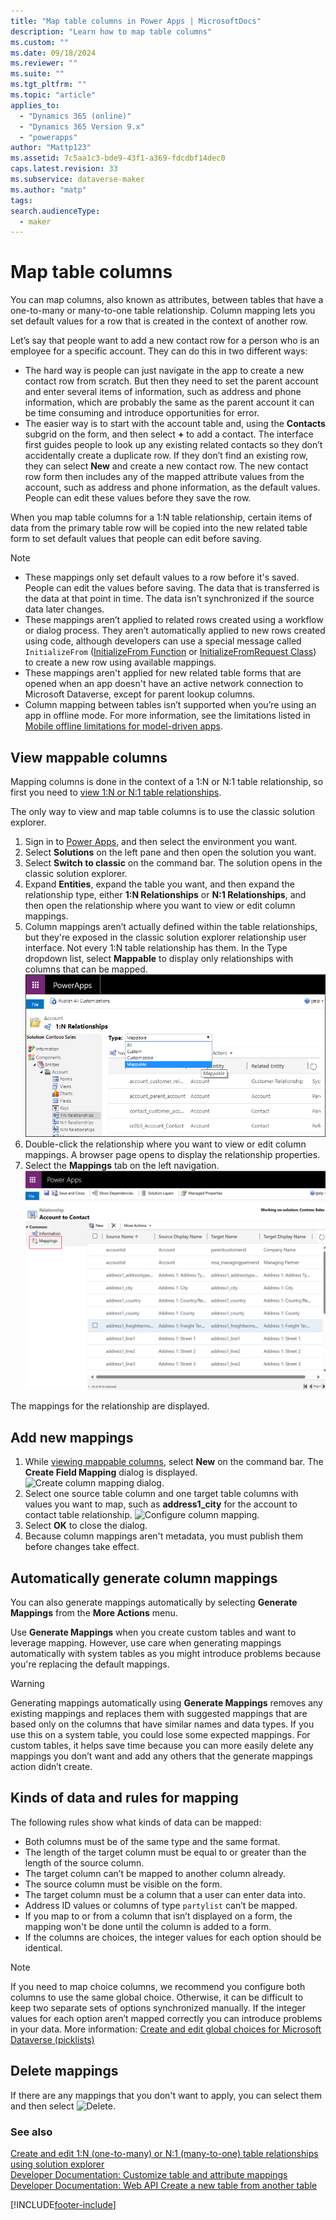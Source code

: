 ```yaml
---
title: "Map table columns in Power Apps | MicrosoftDocs"
description: "Learn how to map table columns"
ms.custom: ""
ms.date: 09/18/2024
ms.reviewer: ""
ms.suite: ""
ms.tgt_pltfrm: ""
ms.topic: "article"
applies_to: 
  - "Dynamics 365 (online)"
  - "Dynamics 365 Version 9.x"
  - "powerapps"
author: "Mattp123"
ms.assetid: 7c5aa1c3-bde9-43f1-a369-fdcdbf14dec0
caps.latest.revision: 33
ms.subservice: dataverse-maker
ms.author: "matp"
tags: 
search.audienceType: 
  - maker
---
```

# Map table columns

You can map columns, also known as attributes, between tables that have a one-to-many or many-to-one table relationship. Column mapping lets you set default values for a row that is created in the context of another row.

Let’s say that people want to add a new contact row for a person who is an employee for a specific account. They can do this in two different ways:  
  
- The hard way is people can just navigate in the app to create a new contact row from scratch. But then they need to set the parent account and enter several items of information, such as address and phone information, which are probably the same as the parent account it can be time consuming and introduce opportunities for error.  
- The easier way is to start with the account table and, using the **Contacts** subgrid on the form, and then select **+** to add a contact. The interface first guides people to look up any existing related contacts so they don’t accidentally create a duplicate row. If they don’t find an existing row, they can select **New** and create a new contact row. The new contact row form then includes any of the mapped attribute values from the account, such as address and phone information, as the default values. People can edit these values before they save the row.

When you map table columns for a 1:N table relationship, certain items of data from the primary table row will be copied into the new related table form to set default values that people can edit before saving.

> [!NOTE]
>
> - These mappings only set default values to a row before it's saved. People can edit the values before saving. The data that is transferred is the data at that point in time. The data isn’t synchronized if the source data later changes.
> - These mappings aren’t applied to related rows created using a workflow or dialog process. They aren’t automatically applied to new rows created using code, although developers can use a special message called `InitializeFrom` ([InitializeFrom Function](/dynamics365/customer-engagement/web-api/initializefrom) or [InitializeFromRequest Class](/dotnet/api/microsoft.crm.sdk.messages.initializefromrequest)) to create a new row using available mappings.
> - These mappings aren't applied for new related table forms that are opened when an app doesn't have an active network connection to Microsoft Dataverse, except for parent lookup columns.
> - Column mapping between tables isn’t supported when you’re using an app in offline mode. For more information, see the limitations listed in [Mobile offline limitations for model-driven apps](../../mobile/offline-limitations.md).

## View mappable columns

Mapping columns is done in the context of a 1:N or N:1 table relationship, so first you need to [view 1:N or N:1 table relationships](create-edit-1n-relationships-solution-explorer.md#view-table-relationships).

The only way to view and map table columns is to use the classic solution explorer.

1. Sign in to [Power Apps](https://make.powerapps.com/?utm_source=padocs&utm_medium=linkinadoc&utm_campaign=referralsfromdoc), and then select the environment you want.
1. Select **Solutions** on the left pane and then open the solution you want.
1. Select **Switch to classic** on the command bar.
   The solution opens in the classic solution explorer.
1. Expand **Entities**, expand the table you want, and then expand the relationship type, either **1:N Relationships** or **N:1 Relationships**, and then open the relationship where you want to view or edit column mappings.
1. Column mappings aren’t actually defined within the table relationships, but they're exposed in the classic solution explorer relationship user interface. Not every 1:N table relationship has them. In the Type dropdown list, select **Mappable** to display only relationships with columns that can be mapped. 
 ![View mappable table relationships.](media/mappable-entity-relationships.png) 
1. Double-click the relationship where you want to view or edit column mappings. A browser page opens to display the relationship properties.
1. Select the **Mappings** tab on the left navigation.
   ![Select Mappings for the table relationship.](media/map-entity-fields-ui-solution-explorer.png)

The mappings for the relationship are displayed.

## Add new mappings

1. While [viewing mappable columns](#view-mappable-columns),
select **New** on the command bar. The **Create Field Mapping** dialog is displayed.
   ![Create column mapping dialog.](media/create-field-mapping-dialog.png)
1. Select one source table column and one target table columns with values you want to map, such as **address1_city** for the account to contact table relationship.
   ![Configure column mapping.](media/configure-field-mapping.png)
1. Select **OK** to close the dialog.
1. Because column mappings aren't metadata, you must publish them before changes take effect.

## Automatically generate column mappings  

You can also generate mappings automatically by selecting **Generate Mappings** from the **More Actions** menu.

Use **Generate Mappings** when you create custom tables and want to leverage mapping. However, use care when generating mappings automatically with system tables as you might introduce problems because you're replacing the default mappings.

> [!WARNING]
> Generating mappings automatically using **Generate Mappings** removes any existing mappings and replaces them with suggested mappings that are based only on the columns that have similar names and data types. If you use this on a system table, you could lose some expected mappings. For custom tables, it helps save time because you can more easily delete any mappings you don’t want and add any others that the generate mappings action didn’t create.  

## Kinds of data and rules for mapping

The following rules show what kinds of data can be mapped:  
  
- Both columns must be of the same type and the same format.  
- The length of the target column must be equal to or greater than the length of the source column.  
- The target column can’t be mapped to another column already.  
- The source column must be visible on the form.  
- The target column must be a column that a user can enter data into.  
- Address ID values or columns of type `partylist` can’t be mapped.
- If you map to or from a column that isn’t displayed on a form, the mapping won't be done until the column is added to a form.
- If the columns are choices, the integer values for each option should be identical.  
  
> [!NOTE]
> If you need to map choice columns, we recommend you configure both columns to use the same global choice. Otherwise, it can be difficult to keep two separate sets of options synchronized manually. If the integer values for each option aren’t mapped correctly you can introduce problems in your data. More information: [Create and edit global choices for Microsoft Dataverse (picklists)](create-edit-global-option-sets.md)  

## Delete mappings

If there are any mappings that you don't want to apply, you can select them and then select ![Delete](media/delete.gif).

### See also

[Create and edit 1:N (one-to-many) or N:1 (many-to-one) table relationships using solution explorer](create-edit-1n-relationships-solution-explorer.md)<br />
[Developer Documentation: Customize table and attribute mappings](/dynamics365/customer-engagement/developer/customize-entity-attribute-mappings)<br />
[Developer Documentation: Web API Create a new table from another table](/dynamics365/customer-engagement/developer/webapi/create-entity-web-api#create-a-new-table-from-another-table)


[!INCLUDE[footer-include](../../includes/footer-banner.md)]
